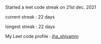 Started a leet code streak on 21st dec. 2021

current streak : 22 days

longest streak : 22 days

My Leet code profile : [jha_shivamm](https://leetcode.com/jha_shivamm/)


